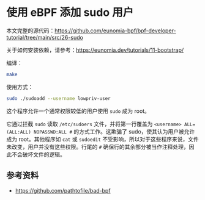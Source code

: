 # 使用 eBPF 添加 sudo 用户

本文完整的源代码：<https://github.com/eunomia-bpf/bpf-developer-tutorial/tree/main/src/26-sudo>

关于如何安装依赖，请参考：<https://eunomia.dev/tutorials/11-bootstrap/>

编译：

```bash
make
```

使用方式：

```sh
sudo ./sudoadd --username lowpriv-user
```

这个程序允许一个通常权限较低的用户使用 `sudo` 成为 root。

它通过拦截 `sudo` 读取 `/etc/sudoers` 文件，并将第一行覆盖为 `<username> ALL=(ALL:ALL) NOPASSWD:ALL #` 的方式工作。这欺骗了 sudo，使其认为用户被允许成为 root。其他程序如 `cat` 或 `sudoedit` 不受影响，所以对于这些程序来说，文件未改变，用户并没有这些权限。行尾的 `#` 确保行的其余部分被当作注释处理，因此不会破坏文件的逻辑。

## 参考资料

- <https://github.com/pathtofile/bad-bpf>
